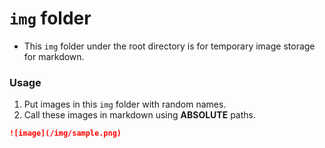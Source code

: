 # `img` folder

- This `img` folder under the root directory is for temporary image storage for markdown.

### Usage

1. Put images in this `img` folder with random names.
2. Call these images in markdown using **ABSOLUTE** paths.

```markdown
![image](/img/sample.png)
```